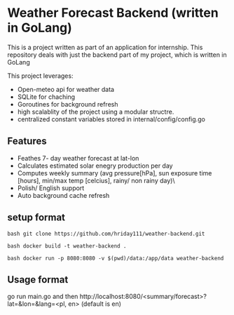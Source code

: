 # Weather Forecast Backend (written in GoLang)
This is a project written as part of an application for internship. 
This repository deals with just the backend part of my project, which is written in GoLang

This project leverages:
- Open-meteo api for weather data
- SQLite for chaching
- Goroutines for background refresh
- high scalablity of the project using a modular structre.
- centralized constant variables stored in internal/config/config.go

## Features
- Feathes 7- day weather forecast at lat-lon
- Calculates estimated solar enegry production per day
- Computes weekly summary (avg pressure[hPa], sun exposure time [hours], min/max temp [celcius], rainy/ non rainy day)\
- Polish/ English support
- Auto background cache refresh


## setup format

```bash git clone https://github.com/hriday111/weather-backend.git``` 

```bash docker build -t weather-backend . ```

```bash docker run -p 8080:8080 -v $(pwd)/data:/app/data weather-backend ```

## Usage format
go run main.go 
and then 
http://localhost:8080/<summary/forecast>?lat=<valid latitude>&lon=<valid longitude>&lang=<pl, en> (default is en)

